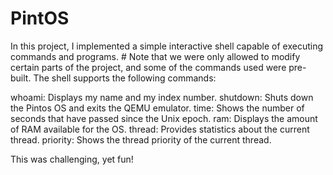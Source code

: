 # PintOS

In this project, I implemented a simple interactive shell capable of executing commands and programs. # Note that we were only allowed to modify certain parts of the project, and some of the commands used were pre-built. The shell supports the following commands:

whoami: Displays my name and my index number.
shutdown: Shuts down the Pintos OS and exits the QEMU emulator.
time: Shows the number of seconds that have passed since the Unix epoch.
ram: Displays the amount of RAM available for the OS.
thread: Provides statistics about the current thread.
priority: Shows the thread priority of the current thread.

This was challenging, yet fun!
